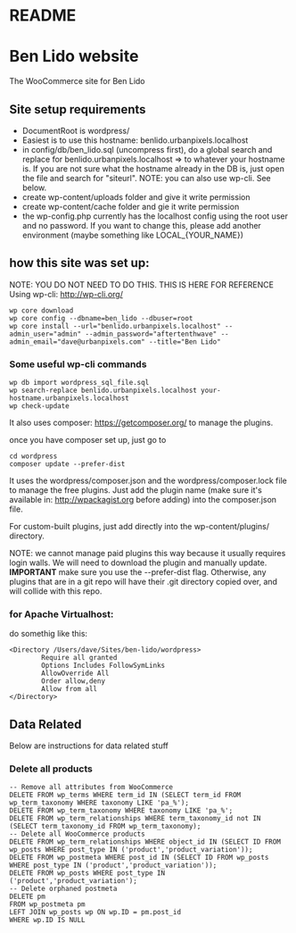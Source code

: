# README #

# Ben Lido website
The WooCommerce site for Ben Lido


## Site setup requirements

* DocumentRoot is wordpress/
* Easiest is to use this hostname: benlido.urbanpixels.localhost
* in config/db/ben_lido.sql (uncompress first), do a global search and replace for benlido.urbanpixels.localhost => to whatever your hostname is. If you are not sure what the hostname already in the DB is, just open the file and search for "siteurl". NOTE: you can also use wp-cli. See below.
* create wp-content/uploads folder and give it write permission
* create wp-content/cache folder and gie it write permission
* the wp-config.php currently has the localhost config using the root user and no password. If you want to change this, please add another environment (maybe something like LOCAL_{YOUR_NAME})

## how this site was set up:
NOTE: YOU DO NOT NEED TO DO THIS. THIS IS HERE FOR REFERENCE
Using wp-cli: http://wp-cli.org/

```
wp core download
wp core config --dbname=ben_lido --dbuser=root 
wp core install --url="benlido.urbanpixels.localhost" --admin_user="admin" --admin_password="aftertenthwave" --admin_email="dave@urbanpixels.com" --title="Ben Lido"
```

### Some useful wp-cli commands 

```
wp db import wordpress_sql_file.sql
wp search-replace benlido.urbanpixels.localhost your-hostname.urbanpixels.localhost
wp check-update
```

It also uses composer: https://getcomposer.org/
to manage the plugins.

once you have composer set up, just go to

```
cd wordpress
composer update --prefer-dist
```

It uses the wordpress/composer.json and the wordpress/composer.lock file to manage the free plugins.
Just add the plugin name (make sure it's available in: http://wpackagist.org before adding) into the composer.json file.

For custom-built plugins, just add directly into the wp-content/plugins/ directory.

NOTE: we cannot manage paid plugins this way because it usually requires login walls. We will need to download the plugin and manually update.
**IMPORTANT** make sure you use the --prefer-dist flag. Otherwise, any plugins that are in a git repo will have their .git directory copied over, and will collide with this repo.

### for Apache Virtualhost:

do somethig like this:

```
<Directory /Users/dave/Sites/ben-lido/wordpress>
        Require all granted
        Options Includes FollowSymLinks
        AllowOverride All
        Order allow,deny
        Allow from all
</Directory>
```

## Data Related
Below are instructions for data related stuff

### Delete all products
```
-- Remove all attributes from WooCommerce
DELETE FROM wp_terms WHERE term_id IN (SELECT term_id FROM wp_term_taxonomy WHERE taxonomy LIKE 'pa_%');
DELETE FROM wp_term_taxonomy WHERE taxonomy LIKE 'pa_%';
DELETE FROM wp_term_relationships WHERE term_taxonomy_id not IN (SELECT term_taxonomy_id FROM wp_term_taxonomy);
-- Delete all WooCommerce products
DELETE FROM wp_term_relationships WHERE object_id IN (SELECT ID FROM wp_posts WHERE post_type IN ('product','product_variation'));
DELETE FROM wp_postmeta WHERE post_id IN (SELECT ID FROM wp_posts WHERE post_type IN ('product','product_variation'));
DELETE FROM wp_posts WHERE post_type IN ('product','product_variation');
-- Delete orphaned postmeta
DELETE pm
FROM wp_postmeta pm
LEFT JOIN wp_posts wp ON wp.ID = pm.post_id
WHERE wp.ID IS NULL
```



